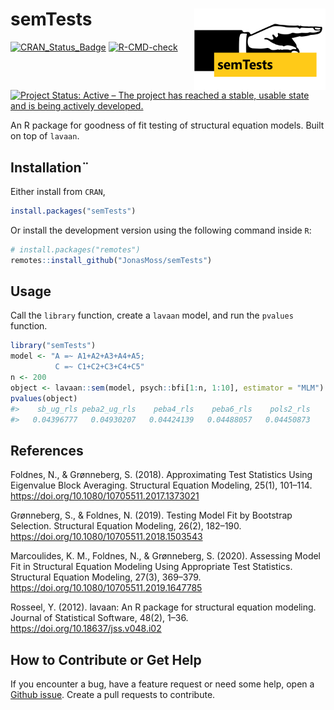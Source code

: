 
<!-- README.md is generated from README.Rmd. Please edit that file -->

# semTests <img src="man/figures/logo.png" align="right" width="210" height="130" />

[![CRAN_Status_Badge](https://www.r-pkg.org/badges/version/semTests)](https://cran.r-project.org/package=semTests)
[![R-CMD-check](https://github.com/JonasMoss/semTests/actions/workflows/R-CMD-check.yaml/badge.svg)](https://github.com/JonasMoss/semTests/actions/workflows/R-CMD-check.yaml)
[![Project Status: Active – The project has reached a stable, usable
state and is being actively
developed.](https://www.repostatus.org/badges/latest/active.svg)](https://www.repostatus.org/#active)

An R package for goodness of fit testing of structural equation models.
Built on top of `lavaan`.

## Installation¨

Either install from `CRAN`,

``` r
install.packages("semTests")
```

Or install the development version using the following command inside
`R`:

``` r
# install.packages("remotes")
remotes::install_github("JonasMoss/semTests")
```

## Usage

Call the `library` function, create a `lavaan` model, and run the
`pvalues` function.

``` r
library("semTests")
model <- "A =~ A1+A2+A3+A4+A5;
          C =~ C1+C2+C3+C4+C5"
n <- 200
object <- lavaan::sem(model, psych::bfi[1:n, 1:10], estimator = "MLM")
pvalues(object)
#>    sb_ug_rls peba2_ug_rls    peba4_rls    peba6_rls    pols2_rls 
#>   0.04396777   0.04930207   0.04424139   0.04488057   0.04450873
```

## References

Foldnes, N., & Grønneberg, S. (2018). Approximating Test Statistics
Using Eigenvalue Block Averaging. Structural Equation Modeling, 25(1),
101–114. <https://doi.org/10.1080/10705511.2017.1373021>

Grønneberg, S., & Foldnes, N. (2019). Testing Model Fit by Bootstrap
Selection. Structural Equation Modeling, 26(2), 182–190.
<https://doi.org/10.1080/10705511.2018.1503543>

Marcoulides, K. M., Foldnes, N., & Grønneberg, S. (2020). Assessing
Model Fit in Structural Equation Modeling Using Appropriate Test
Statistics. Structural Equation Modeling, 27(3), 369–379.
<https://doi.org/10.1080/10705511.2019.1647785>

Rosseel, Y. (2012). lavaan: An R package for structural equation
modeling. Journal of Statistical Software, 48(2), 1–36.
<https://doi.org/10.18637/jss.v048.i02>

## How to Contribute or Get Help

If you encounter a bug, have a feature request or need some help, open a
[Github issue](https://github.com/JonasMoss/semTests/issues). Create a
pull requests to contribute.
